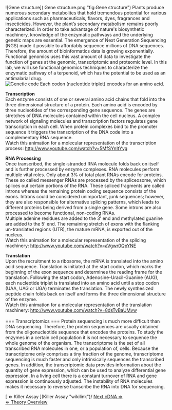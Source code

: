 ![Gene structure]( Gene structure.png "fig:Gene structure") Plants
produce numerous secondary metabolites that hold tremendous potential
for various applications such as pharmaceuticals, flavors, dyes,
fragrances and insecticides. However, the plant’s secondary metabolism
remains poorly characterized. In order to take advantage of nature's
biosynthetic machinery, knowledge of the enzymatic pathways and the
underlying genetic maps are essential. The emergence of Next Generation
Sequencing (NGS) made it possible to affordably sequence millions of DNA
sequences. Therefore, the amount of bioinformatics data is growing
exponentially. Functional genomics uses this vast amount of data to
investigate the function of genes at the genomic, transcriptomic and
proteomic level. In this lab, we will use functional genomics techniques
to characterize the enzymatic pathway of a terpenoid, which has the
potential to be used as an antimalarial drug.\
![Genetic code\
Each codon (nucleotide triplet) encodes for an amino
acid.]( genetic_code.png "fig:Genetic code Each codon (nucleotide triplet) encodes for an amino acid.")

**Transcription**\
Each enzyme consists of one or several amino acid chains that fold into
the three dimensional structure of a protein. Each amino acid is encoded
by three nucleotides of the corresponding gene sequence. The genes are
stretches of DNA molecules contained within the cell nucleus. A complex
network of signaling molecules and transcription factors regulates gene
transcription in each cell. When protein complexes bind to the promoter
sequence it triggers the transcription of the DNA code into a
complementary RNA sequence.\
Watch this animation for a molecular representation of the transcription
process: <http://www.youtube.com/watch?v=5MfSYnItYvg>

**RNA Processing**\
Once transcribed, the single-stranded RNA molecule folds back on itself
and is further processed by enzyme complexes. RNA molecules perform
multiple vital roles. Only about 3% of total plant RNAs encode for
proteins. These so called messenger RNAs are processed by the
spliceosome, which splices out certain portions of the RNA. These
spliced fragments are called introns whereas the remaining protein
coding sequence consists of the exons. Introns could be considered
unimportant, junk sequences; however, they are also responsible for
alternative splicing patterns, which leads to different proteins being
derived from a single gene. Some introns are also processed to become
functional, non-coding RNAs.\
Multiple adenine residues are added to the 3' end and methylated guanine
are added to the 5' end. The remaining stretch of exons with the
flanking un-translated regions (UTR), the mature mRNA, is exported out
of the nucleus.\
Watch this animation for a molecular representation of the splicing
machinery: <http://www.youtube.com/watch?v=aVgwr0QpYNE>

**Translation**\
Upon the recruitment to a ribosome, the mRNA is translated into the
amino acid sequence. Translation is initiated at the start codon, which
marks the beginning of the exon sequence and determines the reading
frame for the translation. Following the start codon,
Adenosine-Uracil-Guanine (AUG), each nucleotide triplet is translated
into an amino acid until a stop codon (UAA, UAG or UGA) terminates the
translation. The newly synthesized peptide chain folds back on itself
and forms the three dimensional structure of the enzyme.\
Watch this animation for a molecular representation of the translation
machinery: <http://www.youtube.com/watch?v=8dsTvBaUMvw>\
\
=== Transcriptomics === Protein sequencing is much more difficult than
DNA sequencing. Therefore, the protein sequences are usually obtained
from the oligonucleotide sequence that encodes the proteins. To study
the enzymes in a certain cell population it is not necessary to sequence
the whole genome of the organism. The transcriptome is the set of all
transcribed RNA molecules in one, or a population of, cells. Because the
transcriptome only comprises a tiny fraction of the genome,
transcriptome sequencing is much faster and only intrinsically sequences
the transcribed genes. In addition, the transcriptomic data provides
information about the quantity of gene expression, which can be used to
analyze differential gene expression. In a living cell there is a
constant turnover of RNA and gene expression is continuously adjusted.
The instability of RNA molecules makes it necessary to reverse
transcribe the RNA into DNA for sequencing.

[ ⇐ Killer Assay ](Killer Assay "wikilink")/ [ Next cDNA
⇒](cDNA "wikilink")\
[ ⇐ Theory Overview ](PlantLab "wikilink")

